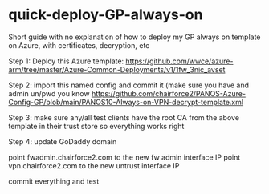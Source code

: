 # quick-deploy-GP-always-on
Short guide with no explanation of how to deploy my GP always on template on Azure, with certificates, decryption, etc


Step 1:
Deploy this Azure template: https://github.com/wwce/azure-arm/tree/master/Azure-Common-Deployments/v1/1fw_3nic_avset

Step 2: import this named config and commit it (make sure you have and admin un/pwd you know
https://github.com/chairforce2/PANOS-Azure-Config-GP/blob/main/PANOS10-Always-on-VPN-decrypt-template.xml

Step 3: make sure any/all test clients have the root CA from the above template in their trust store so everything works right

Step 4: update GoDaddy domain 

point fwadmin.chairforce2.com to the new fw admin interface IP
point vpn.chairforce2.com to the new untrust interface IP

commit everything and test
